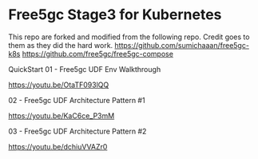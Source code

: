 # Free5gc Stage3 for Kubernetes

This repo are forked and modified from the following repo. Credit goes to them as they did the hard work. 
https://github.com/sumichaaan/free5gc-k8s
https://github.com/free5gc/free5gc-compose

QuickStart
01 - Free5gc UDF Env Walkthrough

https://youtu.be/OtaTF093lQQ

02 - Free5gc UDF Architecture Pattern #1

https://youtu.be/KaC6ce_P3mM

03 - Free5gc UDF Architecture Pattern #2

https://youtu.be/dchiuVVAZr0
